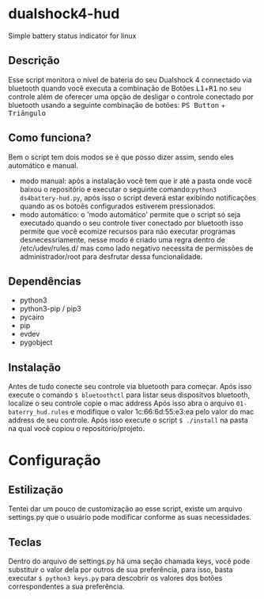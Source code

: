 # dualshock4-hud
Simple battery status indicator for linux

## Descrição
Esse script monitora o nível de bateria do seu Dualshock 4 connectado via bluetooth quando você executa a combinação de Botões <kbd>L1</kbd>+<kbd>R1</kbd> no seu controle além de oferecer uma opção de desligar o controle conectado por bluetooth usando a seguinte combinação de botões: <kbd>PS Button</kbd> + <kbd>Triângulo</kbd>

## Como funciona?
Bem o script tem dois modos se é que posso dizer assim, sendo eles automático e manual.
+ modo manual: após a instalação você tem que ir até a pasta onde você baixou o repositório e executar o seguinte comando:`python3 ds4battery-hud.py`, após isso o script deverá estar exibindo notificações quando as os botoẽs configurados estiverem pressionados.
+ modo automático: o 'modo automático' permite que o script só seja executado quando o seu controle tiver conectado por bluetooth isso permite que você ecomize recursos para não executar programas desnecessriamente, nesse modo é criado uma regra dentro de /etc/udev/rules.d/ mas como lado negativo necessita de permissões de administrador/root para desfrutar dessa funcionalidade.

## Dependências

- python3
- python3-pip / pip3
- pycairo
- pip
- evdev
- pygobject


## Instalação
Antes de tudo conecte seu controle via bluetooth para começar.
Após isso execute o comando `$ bluetoothctl` para listar seus dispositvos bluetooth, localize o seu controle copie o mac address Após isso abra o arquivo `01-baterry_hud.rules` e modifique o valor 1c:66:6d:55:e3:ea pelo valor do mac address de seu controle.
Após isso execute o script `$ ./install` na pasta na qual você copiou o repositório/projeto.

# Configuração
## Estilização
Tentei dar um pouco de customização ao esse script, existe um arquivo settings.py que o usuário pode modificar conforme as suas necessidades.

## Teclas
Dentro do arquivo de settings.py há uma seção chamada keys, você pode substituir o valor dela por outros de sua preferência, para isso, basta executar `$ python3 keys.py` para descobrir os valores dos botões correspondentes a sua preferência.
